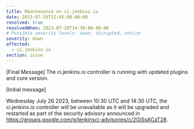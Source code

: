 ```yaml
---
title: Maintenance on ci.jenkins.io
date: 2023-07-26T12:45:00-00:00
resolved: true
resolvedWhen: 2023-07-26T14:30:00-00:00
# Possible severity levels: down, disrupted, notice
severity: down
affected:
  - ci.jenkins.io
section: issue
---
```


[Final Message]
The ci.jenkins.io controller is running with updated plugins and core version.

[Initial message]

Wednesday July 26 2023, between 10:30 UTC and 14:30 UTC, the ci.jenkins.io controller will be unavailable as it will be upgraded and restarted as part of the security advisory announced in <https://groups.google.com/g/jenkinsci-advisories/c/2GiSsACaT28>.
